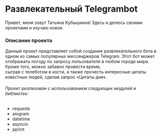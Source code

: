 # Развлекательный Telegrambot  
Привет, меня зовут Татьяна Кубышкина!
Здесь я делюсь своими проектами и изучаю новое.


### Описание проекта
Данный проект представляет собой создание развлекательного бота в одном из самых популярных мессенджеров Telegram. 
Этот бот может отображать погоду по запросу пользователя в любом городе мира. Кроме того, можно забавно провести время,  
сыграв с телеботом в кости, а также прочесть интересные цитаты известных людей, сделав запрос «Цитаты дня».  

###### Проект реализован с использованием следующих модулей и библиотек:  
* requests     
* aiogram                         
* datetime 
* asyncio     
* pprint                       

